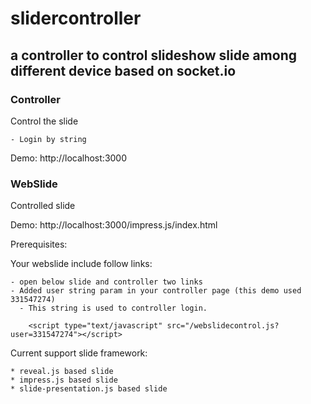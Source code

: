 slidercontroller
===
a controller to control slideshow slide among different device based on socket.io
---

### Controller
Control the slide

    - Login by string
    
Demo: http://localhost:3000


### WebSlide
Controlled slide

Demo: http://localhost:3000/impress.js/index.html

Prerequisites:

Your webslide include follow links:

    - open below slide and controller two links
    - Added user string param in your controller page (this demo used 331547274)
      - This string is used to controller login.

        <script type="text/javascript" src="/webslidecontrol.js?user=331547274"></script>
        


Current support slide framework:

    * reveal.js based slide
    * impress.js based slide
    * slide-presentation.js based slide
